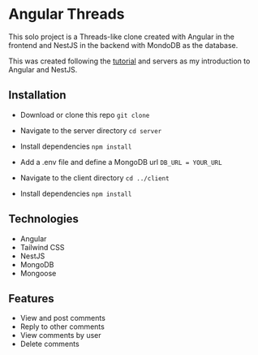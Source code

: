 # Angular Threads

This solo project is a Threads-like clone created with Angular in the frontend and NestJS in the backend with MondoDB as the database.

This was created following the [tutorial](https://www.youtube.com/watch?v=cAj6gzAMNfA) and servers as my introduction to Angular and NestJS.

## Installation

- Download or clone this repo
  `git clone`
- Navigate to the server directory
  `cd server`
- Install dependencies
  `npm install`
- Add a .env file and define a MongoDB url
  `DB_URL = YOUR_URL`

- Navigate to the client directory
  `cd ../client`
- Install dependencies
  `npm install`

## Technologies

- Angular
- Tailwind CSS
- NestJS
- MongoDB
- Mongoose

## Features

- View and post comments
- Reply to other comments
- View comments by user
- Delete comments
